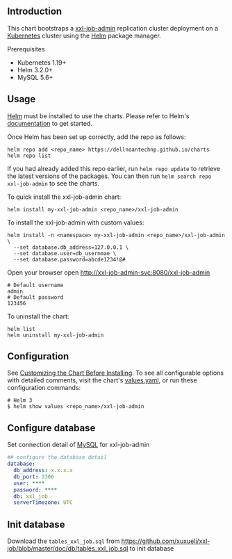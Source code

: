 ## Introduction

This chart bootstraps a [xxl-job-admin](https://github.com/xuxueli/xxl-job/) replication  cluster deployment on a [Kubernetes](https://kubernetes.io/) cluster using the [Helm](https://helm.sh/) package manager.

Prerequisites

- Kubernetes 1.19+
- Helm 3.2.0+
- MySQL 5.6+

## Usage

[Helm](https://helm.sh) must be installed to use the charts.  Please refer to
Helm's [documentation](https://helm.sh/docs) to get started.

Once Helm has been set up correctly, add the repo as follows:

```shell
helm repo add <repo_name> https://dellnoantechnp.github.io/charts
helm repo list
```

If you had already added this repo earlier, run `helm repo update` to retrieve
the latest versions of the packages.  You can then run `helm search repo
xxl-job-admin` to see the charts.

To quick install the xxl-job-admin chart:

```shell
helm install my-xxl-job-admin <repo_name>/xxl-job-admin
```

To install the xxl-job-admin with custom values:
```shell
helm install -n <namespace> my-xxl-job-admin <repo_name>/xxl-job-admin \
  --set database.db_address=127.0.0.1 \
  --set database.user=db_usernmae \
  --set database.password=abcde1234!@# 
```

Open your browser open [http://xxl-job-admin-svc:8080/xxl-job-admin](http://xxl-job-admin-svc:8080/xxl-job-admin)
```log
# Default username 
admin
# Default password
123456
```

To uninstall the chart:

```shell
helm list 
helm uninstall my-xxl-job-admin
```


## Configuration

See [Customizing the Chart Before Installing](https://helm.sh/docs/intro/using_helm/#customizing-the-chart-before-installing).
To see all configurable options with detailed comments, visit the chart's [values.yaml](values.yaml), or run these configuration commands:

```console
# Helm 3
$ helm show values <repo_name>/xxl-job-admin
```

## Configure database 
Set connection detail of [MySQL](https://www.mysql.com) for xxl-job-admin

```yaml
## configure the database detail
database:
  db_address: x.x.x.x
  db_port: 3306
  user: ****
  password: ****
  db: xxl_job
  serverTimezone: UTC
```

## Init database

Download the `tables_xxl_job.sql` from https://github.com/xuxueli/xxl-job/blob/master/doc/db/tables_xxl_job.sql to init database
